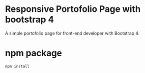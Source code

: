 # Responsive Portofolio Page with bootstrap 4
A simple portofolio page for front-end developer with Bootstrap 4.

# npm package
```
npm install
```
